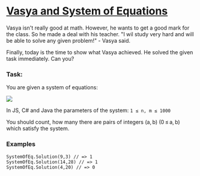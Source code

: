 # [Vasya and System of Equations](https://www.codewars.com/kata/vasya-and-system-of-equations "https://www.codewars.com/kata/556eed2836b302917b0000a3")

Vasya isn't really good at math. However, he wants to get a good mark for the class. So he made a deal with his teacher. "I wil study very hard and will be able to solve any given problem!" - Vasya said.

Finally, today is the time to show what Vasya achieved. He solved the given task immediately. Can you?

### Task:

You are given a system of equations:

![](http://i.imgur.com/jMml8Tc.png)


In JS, C# and Java the parameters of the system: `1 ≤ n, m ≤ 1000`  

You should count, how many there are pairs of integers (a, b) (0 ≤ a, b) which satisfy the system.

### Examples

```
SystemOfEq.Solution(9,3) // => 1 
SystemOfEq.Solution(14,28) // => 1
SystemOfEq.Solution(4,20) // => 0
```